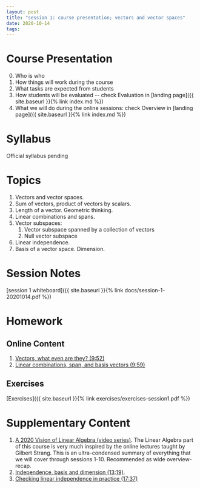 ```yaml
---
layout: post
title: "session 1: course presentation; vectors and vector spaces"
date: 2020-10-14
tags:
---
```


# Course Presentation

0. Who is who
1. How things will work during the course
2. What tasks are expected from students
3. How students will be evaluated -- check Evaluation in [landing page]({{ site.baseurl }}{% link index.md %})
4. What we will do during the online sessions: check Overview in [landing page]({{ site.baseurl }}{% link index.md %})


# Syllabus

Official syllabus pending


# Topics

1. Vectors and vector spaces.
2. Sum of vectors, product of vectors by scalars.
3. Length of a vector. Geometric thinking.
4. Linear combinations and spans.
5. Vector subspaces:
   1. Vector subspace spanned by a collection of vectors
   2. Null vector subspace
6. Linear independence.
7. Basis of a vector space. Dimension.


# Session Notes

[session 1 whiteboard]({{ site.baseurl }}{% link docs/session-1-20201014.pdf %})


# Homework

## Online Content

1. [Vectors, what even are they? (9:52)](https://www.youtube.com/watch?v=fNk_zzaMoSs&list=PLZHQObOWTQDPD3MizzM2xVFitgF8hE_ab&index=1&t=424s)
2. [Linear combinations, span, and basis vectors (9:59)](https://www.youtube.com/watch?v=k7RM-ot2NWY&list=PLZHQObOWTQDPD3MizzM2xVFitgF8hE_ab&index=2)


## Exercises

[Exercises]({{ site.baseurl }}{% link exercises/exercises-session1.pdf %})


# Supplementary Content

1. [A 2020 Vision of Linear Algebra (video series)](https://ocw.mit.edu/resources/res-18-010-a-2020-vision-of-linear-algebra-spring-2020/videos). The Linear Algebra part of this course is very much inspired by the 
online lectures taught by Gilbert Strang. This is an ultra-condensed summary of everything that we will cover through 
sessions 1-10. Recommended as wide overview-recap.
2. [Independence, basis and dimension (13:19)](https://www.youtube.com/watch?v=eeMJg4uI7o0).
3. [Checking linear independence in practice (17:37)](https://en.khanacademy.org/math/linear-algebra/vectors-and-spaces/linear-independence/v/more-on-linear-independence)
